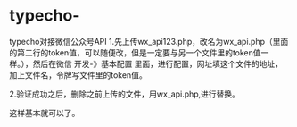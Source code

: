 # typecho-
typecho对接微信公众号API
1.先上传wx_api123.php，改名为wx_api.php（里面的第二行的token值，可以随便改，但是一定要与另一个文件里的token值一样。），然后在微信 开发-》基本配置 里面，进行配置，网址填这个文件的地址，加上文件名，令牌写文件里的token值。

2.验证成功之后，删除之前上传的文件，用wx_api.php,进行替换。

这样基本就可以了。
